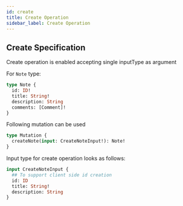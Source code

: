 ```yaml
---
id: create
title: Create Operation
sidebar_label: Create Operation
---
```


## Create Specification

Create operation is enabled accepting single inputType as argument

For `Note` type:
```graphql
type Note {
  id: ID!
  title: String!
  description: String
  comments: [Comment]!
}
```

Following mutation can be used
```graphql
type Mutation {
  createNote(input: CreateNoteInput!): Note!
}
```

Input type for create operation looks as follows:
```graphql
input CreateNoteInput {
  ## To support client side id creation
  id: ID
  title: String!
  description: String
}
```